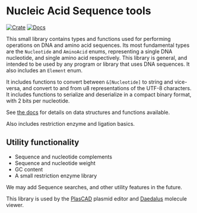 # Nucleic Acid Sequence tools

[![Crate](https://img.shields.io/crates/v/na_seq.svg)](https://crates.io/crates/na_seq)
[![Docs](https://docs.rs/na_seq/badge.svg)](https://docs.rs/na_seq)

This small library contains types and functions used for performing operations on DNA and amino acid sequences. 
Its most fundamental types are the `Nucleotide` and `AminoAcid` enums, representing a single DNA nucleotide, 
and single amino acid respectively. This library is general, and intended to be used by any program or library 
that uses DNA sequences. It also includes an `Element` enum.

It includes functions to convert between `&[Nucleotide]` to string and vice-versa, and convert to and from u8 
representations of the UTF-8 characters. It includes functions to serialize and deserialize in a compact binary
format, with 2 bits per nucleotide.


See [the docs](https://docs.rs/na_seq) for details on data structures and functions available.

Also includes restriction enzyme and ligation basics.


## Utility functionality
- Sequence and nucleotide complements
- Sequence and nucleotide weight
- GC content
- A small restriction enzyme library


We may add Sequence searches, and other utility features in the future.

This library is used by the [PlasCAD](https://github.com/David-OConnor/plascad) plasmid editor and [Daedalus](https://github.com/David-OConnor/daedalus) 
molecule viewer.